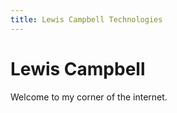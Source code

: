 ```yaml
---
title: Lewis Campbell Technologies
---
```


# Lewis Campbell

Welcome to my corner of the internet.
